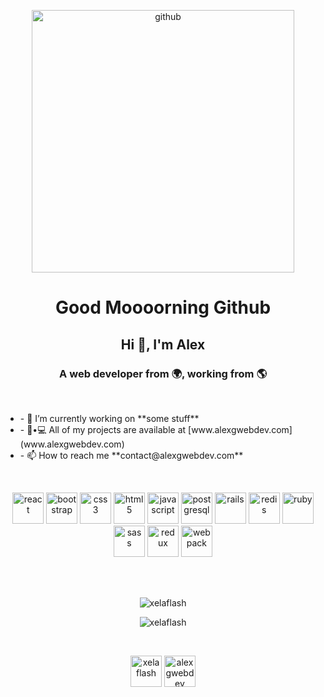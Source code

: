 <p align="center"><img align="center" src="https://octodex.github.com/images/daftpunktocat-thomas.gif" alt="github" width="420"/></p>
<h1 align="center"> Good Moooorning Github </h1>
<h2 align="center">Hi 👋, I'm Alex</h2>
<h3 align="center">A web developer from 🌍, working from 🌎</h3>
<br>
<ul>
 <li>- 🔭 I’m currently working on **some stuff**</li>
 <li>- 👨•💻 All of my projects are available at [www.alexgwebdev.com](www.alexgwebdev.com)</li>
  <li>- 📫 How to reach me **contact@alexgwebdev.com**</li>
</ul>
<br>
<p
 align="center"><img 
src="https://konpa.github.io/devicon/devicon.git/icons/react/react-original-wordmark.svg"
 alt="react" width="50" height="50"/> <img 
src="https://konpa.github.io/devicon/devicon.git/icons/bootstrap/bootstrap-plain.svg"
 alt="bootstrap" width="50" height="50"/> <img 
src="https://konpa.github.io/devicon/devicon.git/icons/css3/css3-original-wordmark.svg"
 alt="css3" width="50" height="50"/> <img 
src="https://konpa.github.io/devicon/devicon.git/icons/html5/html5-original-wordmark.svg"
 alt="html5" width="50" height="50"/> <img 
src="https://konpa.github.io/devicon/devicon.git/icons/javascript/javascript-original.svg"
 alt="javascript" width="50" height="50"/> <img 
src="https://konpa.github.io/devicon/devicon.git/icons/postgresql/postgresql-original-wordmark.svg"
 alt="postgresql" width="50" height="50"/> <img 
src="https://konpa.github.io/devicon/devicon.git/icons/rails/rails-original-wordmark.svg"
 alt="rails" width="50" height="50"/> <img 
src="https://konpa.github.io/devicon/devicon.git/icons/redis/redis-original-wordmark.svg"
 alt="redis" width="50" height="50"/> <img 
src="https://konpa.github.io/devicon/devicon.git/icons/ruby/ruby-original-wordmark.svg"
 alt="ruby" width="50" height="50"/> <img 
src="https://konpa.github.io/devicon/devicon.git/icons/sass/sass-original.svg"
 alt="sass" width="50" height="50"/> <img 
src="https://konpa.github.io/devicon/devicon.git/icons/redux/redux-original.svg"
 alt="redux" width="50" height="50"/> <img 
src="https://konpa.github.io/devicon/devicon.git/icons/webpack/webpack-original.svg"
 alt="webpack" width="50" height="50"/></p>
<br><br>
<p align="center"> <img src="https://komarev.com/ghpvc/?username=xelaflash" alt="xelaflash" /> </p>
<p align="center"> <img src="https://github-readme-stats.vercel.app/api?username=xelaflash&show_icons=true"
alt="xelaflash" /> <p>
<br>
<p align="center"> 
<a
 href="https://dev.to/xelaflash" target="blank"><img 
align="center" 
src="https://cdn.jsdelivr.net/npm/simple-icons@3.0.1/icons/dev-dot-to.svg"
 alt="xelaflash" height="50" width="50" /></a>
<a 
href="https://linkedin.com/in/alexgwebdev" target="blank"><img 
align="center" 
src="https://cdn.jsdelivr.net/npm/simple-icons@3.0.1/icons/linkedin.svg"
 alt="alexgwebdev" height="50" width="50" /></a>
</p>



